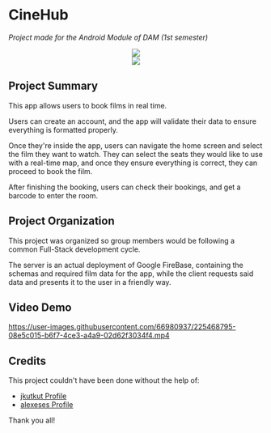 # CineHub
*Project made for the Android Module of DAM (1st semester)*
<div align="center">
  <img src="https://github.com/alexaib2002/android-cinehub/assets/66980937/11c95b46-f763-4932-af7e-932a376443a0" />
</div>
<div align="center">
  <img src="https://github.com/alexaib2002/android-cinehub/assets/66980937/ca7a6c9e-a8d9-4345-b0e6-9f6fdd2bd518" />
</div>

## Project Summary

This app allows users to book films in real time. 

Users can create an account, and the app will validate their data to ensure everything is formatted properly.

Once they're inside the app, users can navigate the home screen and select the film they want to watch. They can
select the seats they would like to use with a real-time map, and once they ensure everything is correct, they can
proceed to book the film.

After finishing the booking, users can check their bookings, and get a barcode to enter the room.

## Project Organization

This project was organized so group members would be following a common Full-Stack development cycle.

The server is an actual deployment of Google FireBase, containing the schemas and required film data for the app,
while the client requests said data and presents it to the user in a friendly way.

## Video Demo

https://user-images.githubusercontent.com/66980937/225468795-08e5c015-b6f7-4ce3-a4a9-02d62f3034f4.mp4

## Credits

This project couldn't have been done without the help of:

- [jkutkut Profile](https://github.com/Jkutkut)
- [alexeses Profile](https://github.com/alexeses)

Thank you all!
